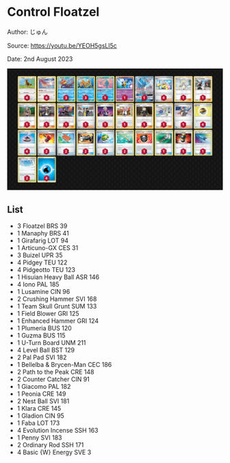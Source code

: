 # Control Floatzel

Author: じゅん

Source: <https://youtu.be/YEOH5gsLl5c>

Date: 2nd August 2023

![decklist](../../images/PAL/Control%20Floatzel/2-%20Control%20Floatzel.png)

## List

* 3 Floatzel BRS 39
* 1 Manaphy BRS 41
* 1 Girafarig LOT 94
* 1 Articuno-GX CES 31
* 3 Buizel UPR 35
* 4 Pidgey TEU 122
* 4 Pidgeotto TEU 123
* 1 Hisuian Heavy Ball ASR 146
* 4 Iono PAL 185
* 1 Lusamine CIN 96
* 2 Crushing Hammer SVI 168
* 1 Team Skull Grunt SUM 133
* 1 Field Blower GRI 125
* 1 Enhanced Hammer GRI 124
* 1 Plumeria BUS 120
* 1 Guzma BUS 115
* 1 U-Turn Board UNM 211
* 4 Level Ball BST 129
* 2 Pal Pad SVI 182
* 1 Bellelba & Brycen-Man CEC 186
* 2 Path to the Peak CRE 148
* 2 Counter Catcher CIN 91
* 1 Giacomo PAL 182
* 1 Peonia CRE 149
* 2 Nest Ball SVI 181
* 1 Klara CRE 145
* 1 Gladion CIN 95
* 1 Faba LOT 173
* 4 Evolution Incense SSH 163
* 1 Penny SVI 183
* 2 Ordinary Rod SSH 171
* 4 Basic {W} Energy SVE 3
